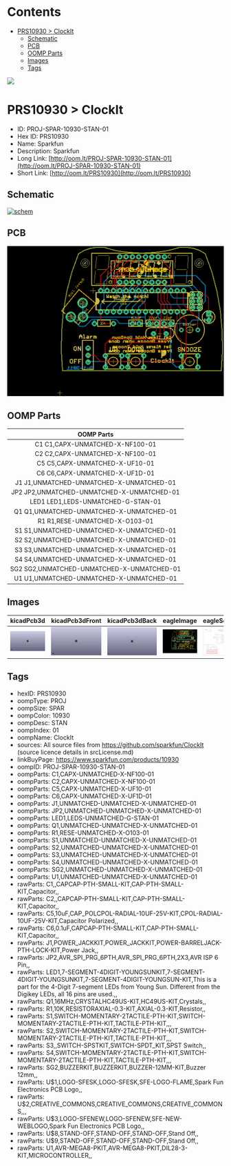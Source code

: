 



Contents
========

* [PRS10930 > ClockIt](#prs10930--clockit)
	* [Schematic](#schematic)
	* [PCB](#pcb)
	* [OOMP Parts](#oomp-parts)
	* [Images](#images)
	* [Tags](#tags)
  
![][im]
# PRS10930 > ClockIt

- ID: PROJ-SPAR-10930-STAN-01
- Hex ID: PRS10930
- Name: Sparkfun
- Description: Sparkfun
- Long Link: [http://oom.lt/PROJ-SPAR-10930-STAN-01](http://oom.lt/PROJ-SPAR-10930-STAN-01)
- Short Link: [http://oom.lt/PRS10930](http://oom.lt/PRS10930)

## Schematic
  
[![schem](eagleSchemImage.png)](eagleSchemImage.png)
## PCB
  
[![pcb](eagleImage.png)](eagleImage.png)
## OOMP Parts
  

|OOMP Parts|
| :---: |
|C1 C1,CAPX-UNMATCHED-X-NF100-01|
|C2 C2,CAPX-UNMATCHED-X-NF100-01|
|C5 C5,CAPX-UNMATCHED-X-UF10-01|
|C6 C6,CAPX-UNMATCHED-X-UF1D-01|
|J1 J1,UNMATCHED-UNMATCHED-X-UNMATCHED-01|
|JP2 JP2,UNMATCHED-UNMATCHED-X-UNMATCHED-01|
|LED1 LED1,LEDS-UNMATCHED-G-STAN-01|
|Q1 Q1,UNMATCHED-UNMATCHED-X-UNMATCHED-01|
|R1 R1,RESE-UNMATCHED-X-O103-01|
|S1 S1,UNMATCHED-UNMATCHED-X-UNMATCHED-01|
|S2 S2,UNMATCHED-UNMATCHED-X-UNMATCHED-01|
|S3 S3,UNMATCHED-UNMATCHED-X-UNMATCHED-01|
|S4 S4,UNMATCHED-UNMATCHED-X-UNMATCHED-01|
|SG2 SG2,UNMATCHED-UNMATCHED-X-UNMATCHED-01|
|U1 U1,UNMATCHED-UNMATCHED-X-UNMATCHED-01|

## Images
  
  

|kicadPcb3d|kicadPcb3dFront|kicadPcb3dBack|eagleImage|eagleSchemImage|
| :---: | :---: | :---: | :---: | :---: |
|[![kicadPcb3d](kicadPcb3d_140.png)](kicadPcb3d.png)|[![kicadPcb3dFront](kicadPcb3dFront_140.png)](kicadPcb3dFront.png)|[![kicadPcb3dBack](kicadPcb3dBack_140.png)](kicadPcb3dBack.png)|[![eagleImage](eagleImage_140.png)](eagleImage.png)|[![eagleSchemImage](eagleSchemImage_140.png)](eagleSchemImage.png)|

## Tags

- hexID: PRS10930
- oompType: PROJ
- oompSize: SPAR
- oompColor: 10930
- oompDesc: STAN
- oompIndex: 01
- oompName: ClockIt
- sources: All source files from https://github.com/sparkfun/ClockIt (source licence details in srcLicense.md)
- linkBuyPage: https://www.sparkfun.com/products/10930
- oompID: PROJ-SPAR-10930-STAN-01
- oompParts: C1,CAPX-UNMATCHED-X-NF100-01
- oompParts: C2,CAPX-UNMATCHED-X-NF100-01
- oompParts: C5,CAPX-UNMATCHED-X-UF10-01
- oompParts: C6,CAPX-UNMATCHED-X-UF1D-01
- oompParts: J1,UNMATCHED-UNMATCHED-X-UNMATCHED-01
- oompParts: JP2,UNMATCHED-UNMATCHED-X-UNMATCHED-01
- oompParts: LED1,LEDS-UNMATCHED-G-STAN-01
- oompParts: Q1,UNMATCHED-UNMATCHED-X-UNMATCHED-01
- oompParts: R1,RESE-UNMATCHED-X-O103-01
- oompParts: S1,UNMATCHED-UNMATCHED-X-UNMATCHED-01
- oompParts: S2,UNMATCHED-UNMATCHED-X-UNMATCHED-01
- oompParts: S3,UNMATCHED-UNMATCHED-X-UNMATCHED-01
- oompParts: S4,UNMATCHED-UNMATCHED-X-UNMATCHED-01
- oompParts: SG2,UNMATCHED-UNMATCHED-X-UNMATCHED-01
- oompParts: U1,UNMATCHED-UNMATCHED-X-UNMATCHED-01
- rawParts: C1,,CAPCAP-PTH-SMALL-KIT,CAP-PTH-SMALL-KIT,Capacitor,,
- rawParts: C2,,CAPCAP-PTH-SMALL-KIT,CAP-PTH-SMALL-KIT,Capacitor,,
- rawParts: C5,10uF,CAP_POLCPOL-RADIAL-10UF-25V-KIT,CPOL-RADIAL-10UF-25V-KIT,Capacitor Polarized,,
- rawParts: C6,0.1uF,CAPCAP-PTH-SMALL-KIT,CAP-PTH-SMALL-KIT,Capacitor,,
- rawParts: J1,POWER_JACKKIT,POWER_JACKKIT,POWER-BARRELJACK-PTH-LOCK-KIT,Power Jack,,
- rawParts: JP2,AVR_SPI_PRG_6PTH,AVR_SPI_PRG_6PTH,2X3,AVR ISP 6 Pin,,
- rawParts: LED1,7-SEGMENT-4DIGIT-YOUNGSUNKIT,7-SEGMENT-4DIGIT-YOUNGSUNKIT,7-SEGMENT-4DIGIT-YOUNGSUN-KIT,This is a part for the 4-Digit 7-segment LEDs from Young Sun.  Different from the Digikey LEDs, all 16 pins are used.,,
- rawParts: Q1,16MHz,CRYSTALHC49US-KIT,HC49US-KIT,Crystals,,
- rawParts: R1,10K,RESISTORAXIAL-0.3-KIT,AXIAL-0.3-KIT,Resistor,,
- rawParts: S1,SWITCH-MOMENTARY-2TACTILE-PTH-KIT,SWITCH-MOMENTARY-2TACTILE-PTH-KIT,TACTILE-PTH-KIT,,,
- rawParts: S2,SWITCH-MOMENTARY-2TACTILE-PTH-KIT,SWITCH-MOMENTARY-2TACTILE-PTH-KIT,TACTILE-PTH-KIT,,,
- rawParts: S3,,SWITCH-SPSTKIT,SWITCH-SPDT_KIT,SPST Switch,,
- rawParts: S4,SWITCH-MOMENTARY-2TACTILE-PTH-KIT,SWITCH-MOMENTARY-2TACTILE-PTH-KIT,TACTILE-PTH-KIT,,,
- rawParts: SG2,BUZZERKIT,BUZZERKIT,BUZZER-12MM-KIT,Buzzer 12mm,,
- rawParts: U$1,LOGO-SFESK,LOGO-SFESK,SFE-LOGO-FLAME,Spark Fun Electronics PCB Logo,,
- rawParts: U$2,CREATIVE_COMMONS,CREATIVE_COMMONS,CREATIVE_COMMONS,,,
- rawParts: U$3,LOGO-SFENEW,LOGO-SFENEW,SFE-NEW-WEBLOGO,Spark Fun Electronics PCB Logo,,
- rawParts: U$8,STAND-OFF,STAND-OFF,STAND-OFF,Stand Off,,
- rawParts: U$9,STAND-OFF,STAND-OFF,STAND-OFF,Stand Off,,
- rawParts: U1,AVR-MEGA8-PKIT,AVR-MEGA8-PKIT,DIL28-3-KIT,MICROCONTROLLER,,



[im]: kicadPcb3d_450.png
